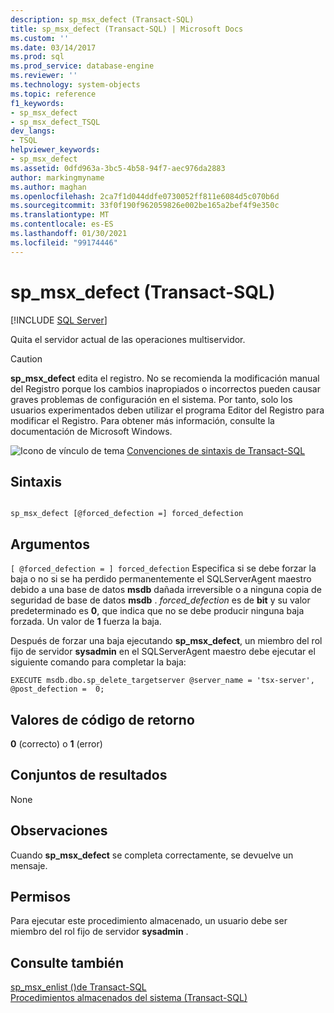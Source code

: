 ```yaml
---
description: sp_msx_defect (Transact-SQL)
title: sp_msx_defect (Transact-SQL) | Microsoft Docs
ms.custom: ''
ms.date: 03/14/2017
ms.prod: sql
ms.prod_service: database-engine
ms.reviewer: ''
ms.technology: system-objects
ms.topic: reference
f1_keywords:
- sp_msx_defect
- sp_msx_defect_TSQL
dev_langs:
- TSQL
helpviewer_keywords:
- sp_msx_defect
ms.assetid: 0dfd963a-3bc5-4b58-94f7-aec976da2883
author: markingmyname
ms.author: maghan
ms.openlocfilehash: 2ca7f1d044ddfe0730052ff811e6084d5c070b6d
ms.sourcegitcommit: 33f0f190f962059826e002be165a2bef4f9e350c
ms.translationtype: MT
ms.contentlocale: es-ES
ms.lasthandoff: 01/30/2021
ms.locfileid: "99174446"
---
```

# <a name="sp_msx_defect-transact-sql"></a>sp_msx_defect (Transact-SQL)
[!INCLUDE [SQL Server](../../includes/applies-to-version/sqlserver.md)]

  Quita el servidor actual de las operaciones multiservidor.  
  
> [!CAUTION]  
>  **sp_msx_defect** edita el registro. No se recomienda la modificación manual del Registro porque los cambios inapropiados o incorrectos pueden causar graves problemas de configuración en el sistema. Por tanto, solo los usuarios experimentados deben utilizar el programa Editor del Registro para modificar el Registro. Para obtener más información, consulte la documentación de Microsoft Windows.  
  
 ![Icono de vínculo de tema](../../database-engine/configure-windows/media/topic-link.gif "Icono de vínculo de tema") [Convenciones de sintaxis de Transact-SQL](../../t-sql/language-elements/transact-sql-syntax-conventions-transact-sql.md)  
  
## <a name="syntax"></a>Sintaxis  
  
```  
  
sp_msx_defect [@forced_defection =] forced_defection  
```  
  
## <a name="arguments"></a>Argumentos  
`[ @forced_defection = ] forced_defection` Especifica si se debe forzar la baja o no si se ha perdido permanentemente el SQLServerAgent maestro debido a una base de datos **msdb** dañada irreversible o a ninguna copia de seguridad de base de datos **msdb** . *forced_defection* es de **bit** y su valor predeterminado es **0**, que indica que no se debe producir ninguna baja forzada. Un valor de **1** fuerza la baja.  
  
 Después de forzar una baja ejecutando **sp_msx_defect**, un miembro del rol fijo de servidor **sysadmin** en el SQLServerAgent maestro debe ejecutar el siguiente comando para completar la baja:  
  
```  
EXECUTE msdb.dbo.sp_delete_targetserver @server_name = 'tsx-server', @post_defection =  0;  
```  
  
## <a name="return-code-values"></a>Valores de código de retorno  
 **0** (correcto) o **1** (error)  
  
## <a name="result-sets"></a>Conjuntos de resultados  
 None  
  
## <a name="remarks"></a>Observaciones  
 Cuando **sp_msx_defect** se completa correctamente, se devuelve un mensaje.  
  
## <a name="permissions"></a>Permisos  
 Para ejecutar este procedimiento almacenado, un usuario debe ser miembro del rol fijo de servidor **sysadmin** .  
  
## <a name="see-also"></a>Consulte también  
 [sp_msx_enlist &#40;&#41;de Transact-SQL ](../../relational-databases/system-stored-procedures/sp-msx-enlist-transact-sql.md)   
 [Procedimientos almacenados del sistema &#40;Transact-SQL&#41;](../../relational-databases/system-stored-procedures/system-stored-procedures-transact-sql.md)  
  
  
